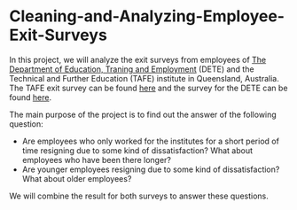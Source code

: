 # Cleaning-and-Analyzing-Employee-Exit-Surveys

In this project, we will analyze the exit surveys from employees of [The Department of Education, Traning and Employment](https://en.wikipedia.org/wiki/Department_of_Education_and_Training_(Queensland)) (DETE) and the Technical and Further Education (TAFE) institute in Queensland, Australia. The TAFE exit survey can be found [here](https://data.gov.au/dataset/ds-qld-89970a3b-182b-41ea-aea2-6f9f17b5907e/details?q=exit%20survey) and the survey for the DETE can be found [here](https://data.gov.au/dataset/ds-qld-fe96ff30-d157-4a81-851d-215f2a0fe26d/details?q=exit%20survey).

The main purpose of the project is to find out the answer of the following question:
* Are employees who only worked for the institutes for a short period of time resigning due to some kind of dissatisfaction? What about employees who have been there longer?
* Are younger employees resigning due to some kind of dissatisfaction? What about older employees?

We will combine the result for both surveys to answer these questions.
